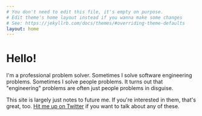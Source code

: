 ```yaml
---
# You don't need to edit this file, it's empty on purpose.
# Edit theme's home layout instead if you wanna make some changes
# See: https://jekyllrb.com/docs/themes/#overriding-theme-defaults
layout: home
---
```


Hello!
======

I'm a professional problem solver.
Sometimes I solve software engineering problems.
Sometimes I solve people problems.
It turns out that "engineering" problems are often just people problems in disguise.

This site is largely just notes to future me.
If you're interested in them, that's great, too.
[Hit me up on Twitter](https://twitter.com/MrMichaelAbon) if you want to talk about any of these.
